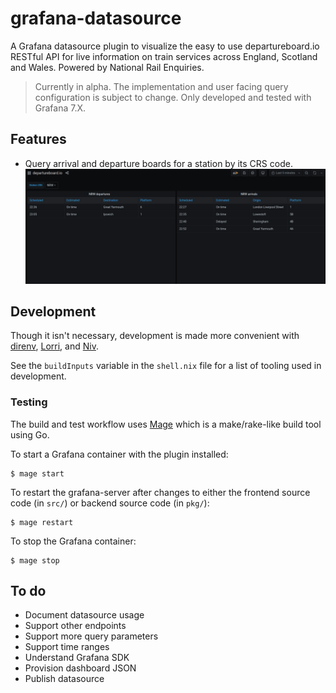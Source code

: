 # grafana-datasource

A Grafana datasource plugin to visualize the easy to use departureboard.io RESTful API for live information on train services across England, Scotland and Wales. Powered by National Rail Enquiries.

> Currently in alpha. The implementation and user facing query configuration is subject to change.
> Only developed and tested with Grafana 7.X.

## Features

- Query arrival and departure boards for a station by its CRS code.
  ![CBG departure board](img/dashboard.png)

## Development

Though it isn't necessary, development is made more convenient with [direnv](https://direnv.net/), [Lorri](https://github.com/target/lorri), and [Niv](https://github.com/nmattia/niv).

See the `buildInputs` variable in the `shell.nix` file for a list of tooling used in development.

### Testing

The build and test workflow uses [Mage](https://magefile.org/) which is a make/rake-like build tool using Go.

To start a Grafana container with the plugin installed:

```
$ mage start
```

To restart the grafana-server after changes to either the frontend source code (in `src/`) or backend source code (in `pkg/`):

```
$ mage restart
```

To stop the Grafana container:

```
$ mage stop
```

## To do

- Document datasource usage
- Support other endpoints
- Support more query parameters
- Support time ranges
- Understand Grafana SDK
- Provision dashboard JSON
- Publish datasource
